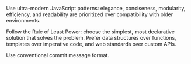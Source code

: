 Use ultra-modern JavaScript patterns: elegance, conciseness, modularity, efficiency, and readability are prioritized over compatibility with older environments. 

Follow the Rule of Least Power: choose the simplest, most declarative solution that solves the problem. Prefer data structures over functions, templates over imperative code, and web standards over custom APIs.

Use conventional commit message format.